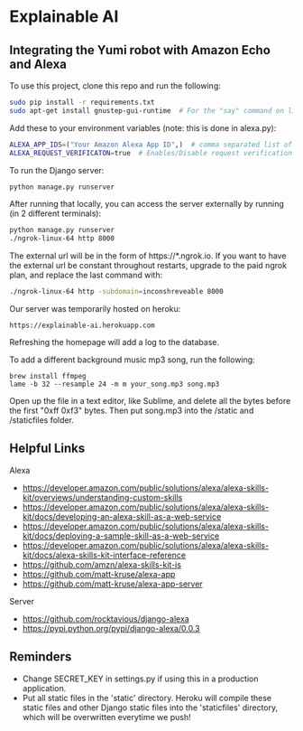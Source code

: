 # Explainable AI
## Integrating the Yumi robot with Amazon Echo and Alexa

To use this project, clone this repo and run the following:

```bash
sudo pip install -r requirements.txt
sudo apt-get install gnustep-gui-runtime  # For the "say" command on linux
```


Add these to your environment variables (note: this is done in alexa.py):

```bash
ALEXA_APP_IDS=("Your Amazon Alexa App ID",)  # comma separated list of app id's
ALEXA_REQUEST_VERIFICATON=true  # Enables/Disable request verification
```


To run the Django server:

```bash
python manage.py runserver
```


After running that locally, you can access the server externally by running (in 2 different terminals):
```bash
python manage.py runserver
./ngrok-linux-64 http 8000
```

The external url will be in the form of https://*.ngrok.io. If you want to have the external url be constant throughout restarts, upgrade to the paid ngrok plan, and replace the last command with:
```bash
./ngrok-linux-64 http -subdomain=inconshreveable 8000
```


Our server was temporarily hosted on heroku:
```
https://explainable-ai.herokuapp.com
```

Refreshing the homepage will add a log to the database.


To add a different background music mp3 song, run the following:
```
brew install ffmpeg
lame -b 32 --resample 24 -m m your_song.mp3 song.mp3
```
Open up the file in a text editor, like Sublime, and delete all the bytes before the first "0xff 0xf3" bytes.
Then put song.mp3 into the /static and /staticfiles folder.



## Helpful Links
Alexa
* https://developer.amazon.com/public/solutions/alexa/alexa-skills-kit/overviews/understanding-custom-skills
* https://developer.amazon.com/public/solutions/alexa/alexa-skills-kit/docs/developing-an-alexa-skill-as-a-web-service
* https://developer.amazon.com/public/solutions/alexa/alexa-skills-kit/docs/deploying-a-sample-skill-as-a-web-service
* https://developer.amazon.com/public/solutions/alexa/alexa-skills-kit/docs/alexa-skills-kit-interface-reference
* https://github.com/amzn/alexa-skills-kit-js
* https://github.com/matt-kruse/alexa-app
* https://github.com/matt-kruse/alexa-app-server

Server
* https://github.com/rocktavious/django-alexa
* https://pypi.python.org/pypi/django-alexa/0.0.3

## Reminders

* Change SECRET_KEY in settings.py if using this in a production application.
* Put all static files in the 'static' directory. Heroku will compile these static files and other Django static files into the 'staticfiles' directory, which will be overwritten everytime we push!
